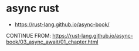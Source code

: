 # async rust

- https://rust-lang.github.io/async-book/

CONTINUE FROM: https://rust-lang.github.io/async-book/03_async_await/01_chapter.html

